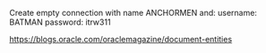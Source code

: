 Create empty connection with name ANCHORMEN and:
username: BATMAN 
password: itrw311

https://blogs.oracle.com/oraclemagazine/document-entities
